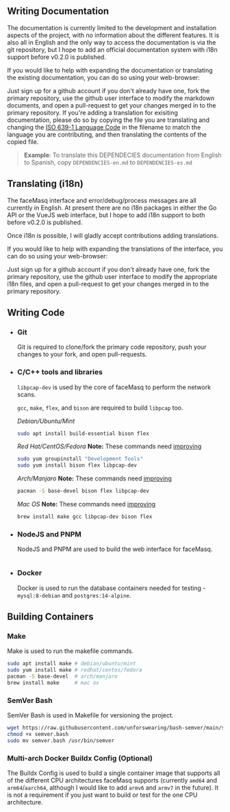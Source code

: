 
## Writing Documentation
The documentation is currently limited to the development and installation aspects of the project, with no information about the different features. It is also all in English and the only way to access the documentation is via the git repository, but I hope to add an official documentation system with i18n support before v0.2.0 is published.

If you would like to help with expanding the documentation or translating the existing documentation, you can do so using your web-browser:

Just sign up for a github account if you don't already have one, fork the primary repository, use the github user interface to modify the markdown documents, and open a pull-request to get your changes merged in to the primary repository. If you're adding a translation for exisiting documentation, please do so by copying the file you are translating and changing the [ISO 639-1 Language Code](https://en.wikipedia.org/wiki/List_of_ISO_639-1_codes) in the filename to match the language you are contributing, and then translating the contents of the copied file.

> **Example**: To translate this DEPENDECIES documentation from English to Spanish, copy `DEPENDENCIES-en.md` to `DEPENDENCIES-es.md`

## Translating (i18n)
The faceMasq interface and error/debug/process messages are all currently in English. At present there are no i18n packages in either the Go API or the VueJS web interface, but I hope to add i18n support to both before v0.2.0 is published.

Once i18n is possible, I will gladly accept contributions adding translations.

If you would like to help with expanding the translations of the interface, you can do so using your web-browser:

Just sign up for a github account if you don't already have one, fork the primary repository, use the github user interface to modify the appropriate i18n files, and open a pull-request to get your changes merged in to the primary repository.

## Writing Code
* ### Git
  Git is required to clone/fork the primary code repository, push your changes to your fork, and open pull-requests.

* ### C/C++ tools and libraries
  `libpcap-dev` is used by the core of faceMasq to perform the network scans.
  
  `gcc`, `make`, `flex`, and `bison` are required to build `libpcap` too.

  *Debian/Ubuntu/Mint*
  ```sh
  sudo apt install build-essential bison flex
  ```

  *Red Hat/CentOS/Fedora* **Note:** These commands need [improving](#documentation)
  ```sh
  sudo yum groupinstall "Development Tools" 
  sudo yum install bison flex libpcap-dev 
  ```

  *Arch/Manjaro* **Note:** These commands need [improving](#documentation)
  ```sh
  pacman -S base-devel bison flex libpcap-dev 
  ```

  *Mac OS* **Note:** These commands need [improving](#documentation)
  ```sh
  brew install make gcc libpcap-dev bison flex
  ```
* ### NodeJS and PNPM
  NodeJS and PNPM are used to build the web interface for faceMasq.
  ```sh
  ```
* ### Docker
  Docker is used to run the database containers needed for testing - `mysql:8-debian` and `postgres:14-alpine`.

## Building Containers

### Make
Make is used to run the makefile commands.

```sh
sudo apt install make # debian/ubuntu/mint
sudo yum install make # redhat/centos/fedora
pacman -S base-devel  # arch/manjaro
brew install make     # mac os
```

### SemVer Bash 
SemVer Bash is used in Makefile for versioning the project.

```sh
wget https://raw.githubusercontent.com/unforswearing/bash-semver/main/semver.bash
chmod +x semver.bash
sudo mv semver.bash /usr/bin/semver
```


### Multi-arch Docker Buildx Config (Optional)
The Buildx Config is used to build a single container image that supports all of the different CPU architectures faceMasq supports (currently `amd64` and  `arm64`/`aarch64`, although I would like to add `armv6` and `armv7` in the future). It is not a requirement if you just want to build or test for the one CPU architecture.
